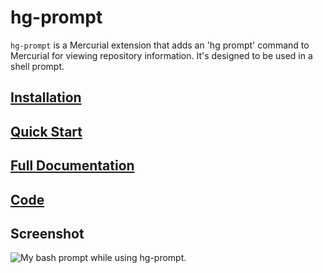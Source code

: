 hg-prompt
=========

`hg-prompt` is a Mercurial extension that adds an 'hg prompt' command to Mercurial for viewing repository information.  It's designed to be used in a shell prompt.

[Installation][]
----------------

[Quick Start][]
---------------

[Full Documentation][]
----------------------

[Code][]
--------

[Installation]: /hg-prompt/installation/
[Quick Start]: /hg-prompt/quickstart/
[Full Documentation]: /hg-prompt/documentation/
[Code]: http://bitbucket.org/sjl/hg-prompt/

Screenshot
----------

![My bash prompt while using hg-prompt.](http://stevelosh.com/site-media/storage/projects/2009-06-19-hg-prompt/hg-prompt.png "My bash prompt while using hg-prompt.")
